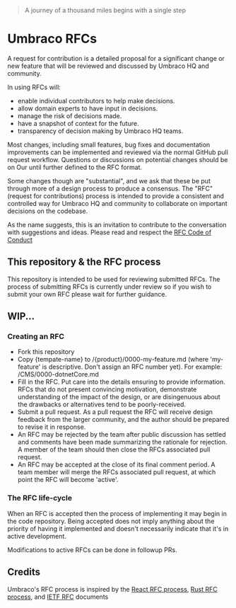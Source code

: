 > A journey of a thousand miles begins with a single step


# Umbraco RFCs

A request for contribution is a detailed proposal for a significant change or new feature that will be reviewed and discussed by Umbraco HQ and community. 

In using RFCs will:
* enable individual contributors to help make decisions.
* allow domain experts to have input in decisions.
* manage the risk of decisions made.
* have a snapshot of context for the future.
* transparency of decision making by Umbraco HQ teams.

Most changes, including small features, bug fixes and documentation improvements can be implemented and reviewed via the normal GitHub pull request workflow. Questions or discussions on potential changes should be on Our until further defined to the RFC format.

Some changes though are "substantial", and we ask that these be put through more of a design process to produce a consensus.
The "RFC" (request for contributions) process is intended to provide a consistent and controlled way for Umbraco HQ and community to collaborate on important decisions on the codebase.

As the name suggests, this is an invitation to contribute to the conversation with suggestions and ideas. Please read and respect the [RFC Code of Conduct](https://github.com/umbraco/rfcs/blob/master/CODE_OF_CONDUCT.md)

## This repository & the RFC process

This repository is intended to be used for reviewing submitted RFCs. The process of submitting RFCs is currently under review so if you wish to submit your own RFC please wait for further guidance.

## WIP...

### Creating an RFC

* Fork this repository
* Copy {tempate-name} to /{product}/0000-my-feature.md (where 'my-feature' is descriptive. Don't assign an RFC number yet). For example: /CMS/0000-dotnetCore.md
* Fill in the RFC. Put care into the details ensuring to provide information. RFCs that do not present convincing motivation, demonstrate understanding of the impact of the design, or are disingenuous about the drawbacks or alternatives tend to be poorly-received.
* Submit a pull request. As a pull request the RFC will receive design feedback from the larger community, and the author should be prepared to revise it in response.
* An RFC may be rejected by the team after public discussion has settled and comments have been made summarizing the rationale for rejection. A member of the team should then close the RFCs associated pull request.
* An RFC may be accepted at the close of its final comment period. A team member will merge the RFCs associated pull request, at which point the RFC will become 'active'.

### The RFC life-cycle

When an RFC is accepted then the process of implementing it may begin in the code repository. Being accepted does not imply anything about the priority of having it implemented and doesn't necessarily indicate that it's in active development.

Modifications to active RFCs can be done in followup PRs. 

## Credits

Umbraco's RFC process is inspired by the [React RFC process](https://github.com/reactjs/rfcs), [Rust RFC process](https://github.com/rust-lang/rfcs), and [IETF RFC](https://www.ietf.org/standards/rfcs/) documents
